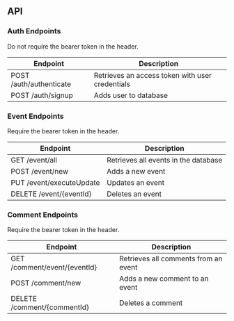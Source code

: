 ## API

### Auth Endpoints 
Do not require the bearer token in the header.

| Endpoint                  | Description                                      |
| ------------------------- | ------------------------------------------------ |
| POST /auth/authenticate   | Retrieves an access token with user credentials  |
| POST /auth/signup         | Adds user to database                            |

### Event Endpoints
Require the bearer token in the header.

| Endpoint                 | Description                                  |
| ------------------------ | -------------------------------------------- |
| GET /event/all           | Retrieves all events in the database         |
| POST /event/new          | Adds a new event                             |
| PUT /event/executeUpdate | Updates an event                             |
| DELETE /event/{eventId}  | Deletes an event                             |

### Comment Endpoints
Require the bearer token in the header.

| Endpoint                     | Description                              |
| ---------------------------- | ---------------------------------------- |
| GET /comment/event/{eventId} | Retrieves all comments from an event     |
| POST /comment/new            | Adds a new comment to an event           |
| DELETE /comment/{commentId}  | Deletes a comment                        |